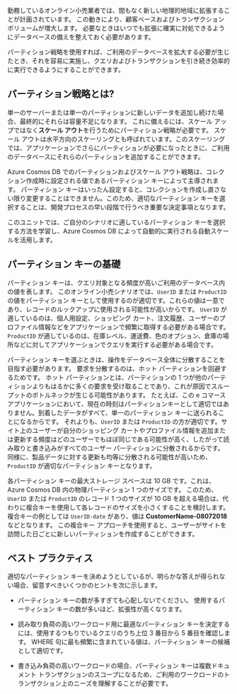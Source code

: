 勤務しているオンライン小売業者では、間もなく新しい地理的地域に拡張することが計画されています。 この動きにより、顧客ベースおよびトランザクション ボリュームが増大します。 必要なときはいつでも拡張に確実に対処できるようにデータベースの備えを整えておく必要があります。

パーティション戦略を使用すれば、ご利用のデータベースを拡大する必要が生じたとき、それを容易に実施し、クエリおよびトランザクションを引き続き効率的に実行できるようにすることができます。

## <a name="what-is-a-partition-strategy"></a>パーティション戦略とは?

単一のサーバーまたは単一のパーティションに新しいデータを追加し続けた場合、最終的にそれらは容量不足になります。 これに備えるには、スケール アップではなく**スケール アウト**を行うためにパーティション戦略が必要です。 スケール アウトは水平方向のスケーリングとも呼ばれています。このスケーリングでは、アプリケーションでさらにパーティションが必要になったときに、ご利用のデータベースにそれらのパーティションを追加することができます。

Azure Cosmos DB でのパーティションおよびスケール アウト戦略は、コレクション作成時に設定される値であるパーティション キーによって主導されます。 パーティション キーはいったん設定すると、コレクションを作成し直さない限り変更することはできません。このため、適切なパーティション キーを選択することは、開発プロセスの早い段階で行うべき重要な決定事項となります。  

このユニットでは、ご自分のシナリオに適しているパーティション キーを選択する方法を学習し、Azure Cosmos DB によって自動的に実行される自動スケールを活用します。

## <a name="partition-key-basics"></a>パーティション キーの基礎

パーティション キーは、クエリ対象となる頻度が高いご利用のデータベース内の値を表します。 このオンライン小売シナリオでは、`UserID` または `ProductID` の値をパーティション キーとして使用するのが適切です。これらの値は一意であり、レコードのルックアップに使用される可能性が高いからです。 `UserID` が適しているのは、個人用設定、ショッピング カート、注文履歴、ユーザーのプロファイル情報などをアプリケーションで頻繁に取得する必要がある場合です。 `ProductID` が適しているのは、在庫レベル、運送費、色のオプション、倉庫の場所などに対してアプリケーションでクエリを実行する必要がある場合です。

パーティション キーを選ぶときは、操作をデータベース全体に分散することを目指す必要があります。 要求を分散するのは、ホット パーティションを回避するためです。 ホット パーティションとは、パーティションの 1 つが他のパーティションよりもはるかに多くの要求を受け取ることであり、これが原因でスループットのボトルネックが生じる可能性があります。 たとえば、この e コマース アプリケーションにおいて、現在の時刻はパーティションキーとして適切ではありません。到着したデータがすべて、単一のパーティション キーに送られることになるからです。 それよりも、`UserID` または `ProductID` の方が適切です。サイト上のユーザーが自分のショッピング カートやプロファイル情報を追加または更新する頻度はどのユーザーでもほぼ同じである可能性が高く、したがって読み取りと書き込みがすべてのユーザー パーティションに分散されるからです。 同様に、製品データに対する更新も均等に分散される可能性が高いため、`ProductID` が適切なパーティション キーとなります。

各パーティション キーの最大ストレージ スペースは 10 GB です。これは、Azure Cosmos DB 内の物理パーティション 1 つのサイズです。 このため、`UserID` または `ProductID` のレコード 1 つのサイズが 10 GB を超える場合は、代わりに複合キーを使用して各レコードのサイズを小さくすることを検討します。 複合キーの例としては `UserID-date` があり、値は **CustomerName-08072018** などとなります。 この複合キー アプローチを使用すると、ユーザーがサイトを訪問した日ごとに新しいパーティションを作成することができます。

## <a name="best-practices"></a>ベスト プラクティス

適切なパーティション キーを決めようとしているが、明らかな答えが得られない場合、留意すべきいくつかのヒントを次に示します。

* パーティション キーの数が多すぎても心配しないでください。 使用するパーティション キーの数が多いほど、拡張性が高くなります。

* 読み取り負荷の高いワークロード用に最適なパーティション キーを決定するには、使用するつもりでいるクエリのうち上位 3 番目から 5 番目を確認します。 WHERE 句に最も頻繁に含まれている値は、パーティション キーの候補として適切です。

* 書き込み負荷の高いワークロードの場合、パーティション キーは複数ドキュメント トランザクションのスコープになるため、ご利用のワークロードのトランザクション上のニーズを理解することが必要です。
